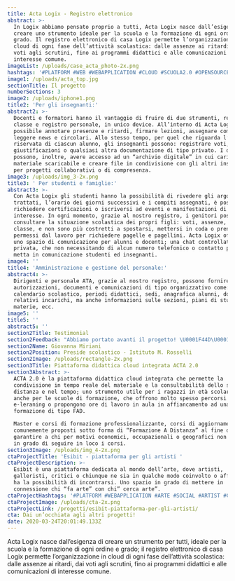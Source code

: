 ```yaml
---
title: Acta Logix - Registro elettronico
abstract: >-
  In Logix abbiamo pensato proprio a tutti, Acta Logix nasce dall’esigenza di
  creare uno strumento ideale per la scuola e la formazione di ogni ordine e
  grado. Il registro elettronico di casa Logix permette l’organizzazione in
  cloud di ogni fase dell’attività scolastica: dalle assenze ai ritardi, dai
  voti agli scrutini, fino ai programmi didattici e alle comunicazioni di
  interesse comune.
imageList: /uploads/case_acta_photo-2x.png
hashtags: '#PLATFORM #WEB #WEBAPPLICATION #CLOUD #SCUOLA2.0 #OPENSOURCE #DIGITAL'
image1: /uploads/acta_top.jpg
sectionTitle: Il progetto
numberSections: 3
image2: /uploads/iphone1.png
title2: 'Per gli insegnanti:'
abstract2: >-
  Docenti e formatori hanno il vantaggio di fruire di due strumenti, registro di
  classe e registro personale, in unico device. All’interno di Acta Logix è
  possibile annotare presenze e ritardi, firmare lezioni, assegnare compiti e
  leggere news e circolari. Allo stesso tempo, per quel che riguarda l’area
  riservata di ciascun alunno, gli insegnanti possono: registrare voti, note,
  giustificazioni o qualsiasi altra documentazione di tipo privato. I docenti
  possono, inoltre, avere accesso ad un “archivio digitale” in cui caricare
  materiale scaricabile e creare file in condivisione con gli altri insegnanti
  per progetti collaborativi o di compresenza.
image3: /uploads/img_3-2x.png
title3: ' Per studenti e famiglie:'
abstract3: >-
  Con Acta Logix gli studenti hanno la possibilità di rivedere gli argomenti
  trattati, l’orario dei giorni successivi e i compiti assegnati, è possibile
  richiedere certificazioni o iscriversi ad eventi e manifestazioni di
  interesse. In ogni momento, grazie al nostro registro, i genitori possono
  consultare la situazione scolastica dei propri figli: voti, assenze, note di
  classe, e non sono più costretti a spostarsi, mettersi in coda o prendere
  permessi dal lavoro per richiedere pagelle e pagellini. Acta Logix offre anche
  uno spazio di comunicazione per alunni e docenti; una chat controllata e
  privata, che non necessitando di alcun numero telefonico o contatto privato,
  metta in comunicazione studenti ed insegnanti. 
image4: ''
title4: 'Amministrazione e gestione del personale:'
abstract4: >-
  Dirigenti e personale ATA, grazie al nostro registro, possono fornire
  autorizzazioni, documenti e comunicazioni di tipo organizzativo come:
  calendario scolastico, periodi didattici, sedi, anagrafica alunni, docenti e
  relativi incarichi, ma anche informazioni sulle sezioni, piani di studio,
  materie, ecc.
image5: ''
title5: ''
abstract5: ''
section2Title: Testimonial
section2Feedback: "Abbiamo portato avanti il progetto! \U0001F44D\U0001F44D una collaborazione che dura da anni."
section2Name: Giovanna Miriani
section2Position: Preside scolastico - Istituto M. Rosselli
section2Image: /uploads/rectangle-2x.png
section3Title: Piattaforma didattica cloud integrata ACTA 2.0
section3Abstract: >-
  ACTA 2.0 è la piattaforma didattica cloud integrata che permette la
  condivisione in tempo reale del materiale e la consultabilità dello stesso a
  distanza e nel tempo; uno strumento utile per i ragazzi in età scolare ma
  anche per le scuole di formazione, che offrono molto spesso percorsi
  e-leraning o propongono ore di lavoro in aula in affiancamento ad una
  formazione di tipo FAD. 

  Master e corsi di formazione professionalizzante, corsi di aggiornamento sono
  comunemente proposti sotto forma di “Formazione A Distanza” al fine di
  garantire a chi per motivi economici, occupazionali o geografici non sarebbe
  in grado di seguire in loco i corsi. 
section3Image: /uploads/img_4-2x.png
ctaProjectTitle: 'Esibit - piattaforma per gli artisti '
ctaProjectDescription: >-
  Esibit è una piattaforma dedicata al mondo dell’arte, dove artisti,
  galleristi, critici o chiunque ne sia in qualche modo coinvolto o affascinato
  ha la possibilità di incontrarsi. Uno spazio in grado di mettere in
  connessione chi “fa arte” con chi” cerca arte”.
ctaProjectHashtags: '#PLATFORM #WEBAPPLICATION #ARTE #SOCIAL #ARTIST #CREATIVE #ARTCOMMUNITY'
ctaProjectImage: /uploads/cta-2x.png
ctaProjectLink: /progetti/esibit-piattaforma-per-gli-artisti/
cta: Dai un’occhiata agli altri progetti!
date: 2020-03-24T20:01:49.133Z
---
```

Acta Logix nasce dall’esigenza di creare un strumento per tutti, ideale per la scuola e la formazione di ogni ordine e grado; il registro elettronico di casa Logix permette l’organizzazione in cloud di ogni fase dell’attività scolastica: dalle assenze ai ritardi, dai voti agli scrutini, fino ai programmi didattici e alle comunicazioni di interesse comune.